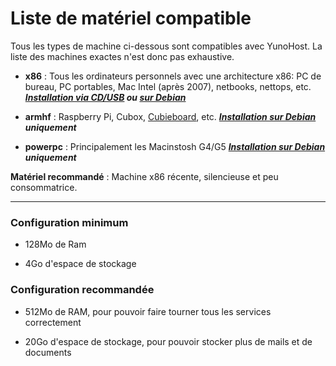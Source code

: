 # Liste de matériel compatible

Tous les types de machine ci-dessous sont compatibles avec YunoHost. La liste des machines exactes n'est donc pas exhaustive.
* **x86** : Tous les ordinateurs personnels avec une architecture x86: PC de bureau, PC portables, Mac Intel (après 2007), netbooks, nettops, etc.
***[Installation via CD/USB](#/install_fr) ou [sur Debian](#/install_on_debian_fr)***

* **armhf** : Raspberry Pi, Cubox, [Cubieboard](#install_on_cubieboard_fr), etc. ***[Installation sur Debian](#/install_on_debian_fr) uniquement***

* **powerpc** : Principalement les Macinstosh G4/G5 ***[Installation sur Debian](#/install_on_debian_fr) uniquement***

**Matériel recommandé** : Machine x86 récente, silencieuse et peu consommatrice.

---

### Configuration minimum

* 128Mo de Ram

* 4Go d'espace de stockage

### Configuration recommandée

* 512Mo de RAM, pour pouvoir faire tourner tous les services correctement

* 20Go d'espace de stockage, pour pouvoir stocker plus de mails et de documents

